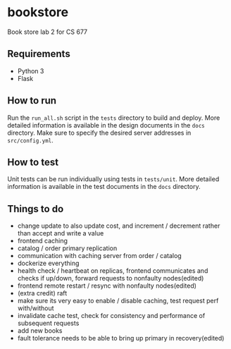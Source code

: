 # bookstore
Book store lab 2 for CS 677

## Requirements
- Python 3
- Flask

## How to run
Run the `run_all.sh` script in the `tests` directory to build and deploy.
More detailed information is available in the design documents in the `docs` directory.
Make sure to specify the desired server addresses in `src/config.yml`.

## How to test
Unit tests can be run individually using tests in `tests/unit`.
More detailed information is available in the test documents in the `docs` directory.

## Things to do

- change update to also update cost, and increment / decrement rather than accept and write a value
- frontend caching
- catalog / order primary replication
- communication with caching server from order / catalog
- dockerize everything
- health check / heartbeat on replicas, frontend communicates and checks if up/down, forward requests to nonfaulty nodes(edited)
- frontend remote restart / resync with nonfaulty nodes(edited)
- (extra credit) raft
- make sure its very easy to enable / disable caching, test request perf with/without
- invalidate cache test, check for consistency and performance of subsequent requests
- add new books
- fault tolerance needs to be able to bring up primary in recovery(edited)
